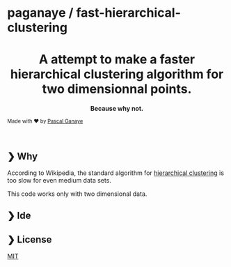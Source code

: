 # paganaye / fast-hierarchical-clustering

<h1 align="center">A attempt to make a faster hierarchical clustering algorithm for two dimensionnal points.</h1>

<p align="center">  
  <b>Because why not.</b></br>

  <sub>Made with ❤️ by <a href="https://github.com/paganaye">Pascal Ganaye</a></sub>
</p>

<br />

## ❯ Why

According to Wikipedia, the standard algorithm for <a href="https://en.wikipedia.org/wiki/Hierarchical_clustering">hierarchical clustering</a> is  too slow for even medium data sets.

This code works only with two dimensional data.


## ❯ Ide 



## ❯ License

[MIT](/LICENSE)

